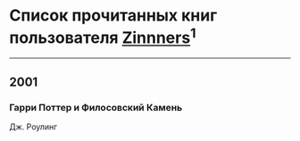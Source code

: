 # Список прочитанных книг пользователя [Zinnners](https://www.facebook.com/app_scoped_user_id/896005250439074/)<sup>1</sup>
---

## 2001

### Гарри Поттер и Филосовский Камень
Дж. Роулинг



